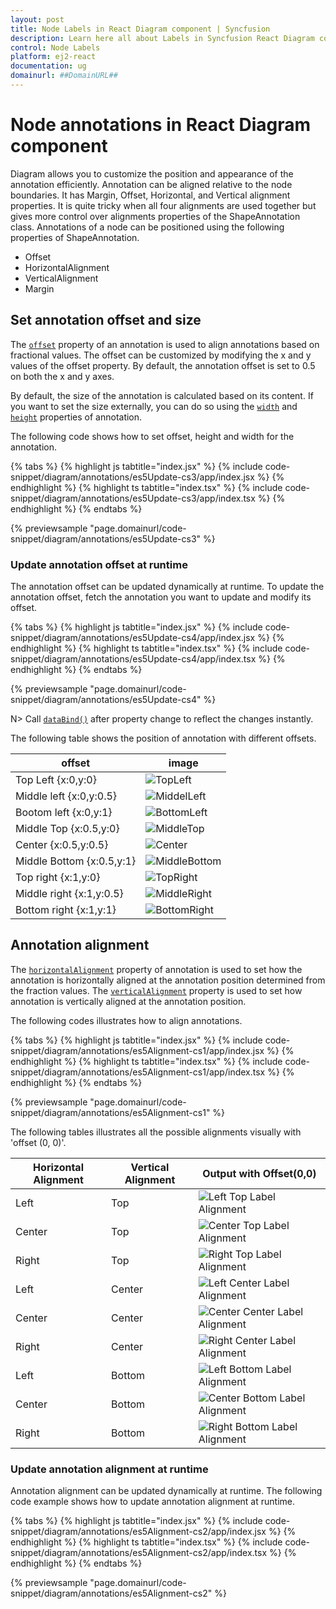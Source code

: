 ```yaml
---
layout: post
title: Node Labels in React Diagram component | Syncfusion
description: Learn here all about Labels in Syncfusion React Diagram component of Syncfusion Essential JS 2 and more.
control: Node Labels 
platform: ej2-react
documentation: ug
domainurl: ##DomainURL##
---
```


# Node annotations in React Diagram component

Diagram allows you to customize the position and appearance of the annotation efficiently. Annotation can be aligned relative to the node boundaries. It has Margin, Offset, Horizontal, and Vertical alignment properties. It is quite tricky when all four alignments are used together but gives more control over alignments properties of the ShapeAnnotation class. Annotations of a node can be positioned using the following properties of ShapeAnnotation.

* Offset
* HorizontalAlignment
* VerticalAlignment
* Margin

## Set annotation offset and size

The [`offset`](https://ej2.syncfusion.com/react/documentation/api/diagram/pointModel/) property of an annotation is used to align annotations based on fractional values. The offset can be customized by modifying the x and y values of the offset property. By default, the annotation offset is set to 0.5 on both the x and y axes.

By default, the size of the annotation is calculated based on its content. If you want to set the size externally, you can do so using the [`width`](https://ej2.syncfusion.com/react/documentation/api/diagram/annotationModel/#width) and [`height`](https://ej2.syncfusion.com/react/documentation/api/diagram/annotationModel/#height) properties of annotation.

The following code shows how to set offset, height and width for the annotation.

{% tabs %}
{% highlight js tabtitle="index.jsx" %}
{% include code-snippet/diagram/annotations/es5Update-cs3/app/index.jsx %}
{% endhighlight %}
{% highlight ts tabtitle="index.tsx" %}
{% include code-snippet/diagram/annotations/es5Update-cs3/app/index.tsx %}
{% endhighlight %}
{% endtabs %}

 {% previewsample "page.domainurl/code-snippet/diagram/annotations/es5Update-cs3" %}

### Update annotation offset at runtime

The annotation offset can be updated dynamically at runtime. To update the annotation offset, fetch the annotation you want to update and modify its offset.

{% tabs %}
{% highlight js tabtitle="index.jsx" %}
{% include code-snippet/diagram/annotations/es5Update-cs4/app/index.jsx %}
{% endhighlight %}
{% highlight ts tabtitle="index.tsx" %}
{% include code-snippet/diagram/annotations/es5Update-cs4/app/index.tsx %}
{% endhighlight %}
{% endtabs %}

 {% previewsample "page.domainurl/code-snippet/diagram/annotations/es5Update-cs4" %}

N> Call [`dataBind()`](https://helpej2.syncfusion.com/react/documentation/api/diagram/#databind) after property change to reflect the changes instantly.

The following table shows the position of annotation with different offsets.

offset|image|
|-----|-----|
|Top Left {x:0,y:0} |![TopLeft](images/diagram-annotation-in-lefttop-position.png)|
|Middle left {x:0,y:0.5}|![MiddelLeft](images/diagram-annotation-in-leftcenter-position.png)|
|Bootom left {x:0,y:1}|![BottomLeft](images/diagram-annotation-in-leftbottom-position.png)|
|Middle Top {x:0.5,y:0}|![MiddleTop](images/diagram-annotation-in-centertop-position.png)|
|Center {x:0.5,y:0.5}|![Center](images/diagram-annotation-in-center-position.png)|
|Middle Bottom {x:0.5,y:1}|![MiddleBottom](images/diagram-annotation-in-centerbottom-position.png)|
|Top right {x:1,y:0}|![TopRight](images/diagram-annotation-in-topright-position.png)|
|Middle right {x:1,y:0.5}|![MiddleRight](images/diagram-annotation-in-rightcenter-position.png)|
|Bottom right {x:1,y:1}|![BottomRight](images/diagram-annotation-in-rightbottom-position.png)|

## Annotation alignment

The [`horizontalAlignment`](https://helpej2.syncfusion.com/react/documentation/api/diagram/annotationModel/#horizontalalignment) property of annotation is used to set how the annotation is horizontally aligned at the annotation position determined from the fraction values. The [`verticalAlignment`](https://helpej2.syncfusion.com/react/documentation/api/diagram/annotationModel/#verticalalignment) property is used to set how annotation is vertically aligned at the annotation position.

The following codes illustrates how to align annotations.

{% tabs %}
{% highlight js tabtitle="index.jsx" %}
{% include code-snippet/diagram/annotations/es5Alignment-cs1/app/index.jsx %}
{% endhighlight %}
{% highlight ts tabtitle="index.tsx" %}
{% include code-snippet/diagram/annotations/es5Alignment-cs1/app/index.tsx %}
{% endhighlight %}
{% endtabs %}

 {% previewsample "page.domainurl/code-snippet/diagram/annotations/es5Alignment-cs1" %}

The following tables illustrates all the possible alignments visually with 'offset (0, 0)'.

| Horizontal Alignment | Vertical Alignment | Output with Offset(0,0) |
| -------- | -------- | -------- |
| Left | Top | ![Left Top Label Alignment](images/Label1.png) |
| Center | Top | ![Center Top Label Alignment](images/Label2.png) |
| Right | Top |  ![Right Top Label Alignment](images/Label3.png) |
| Left | Center | ![Left Center Label Alignment](images/Label4.png) |
| Center | Center| ![Center Center Label Alignment](images/Label5.png) |
| Right | Center | ![Right Center Label Alignment](images/Label6.png) |
| Left | Bottom | ![Left Bottom Label Alignment](images/Label7.png) |
| Center | Bottom | ![Center Bottom Label Alignment](images/Label8.png) |
| Right |Bottom |![Right Bottom Label Alignment](images/Label9.png) |

### Update annotation alignment at runtime

Annotation alignment can be updated dynamically at runtime. The following code example shows how to update annotation alignment at runtime.

{% tabs %}
{% highlight js tabtitle="index.jsx" %}
{% include code-snippet/diagram/annotations/es5Alignment-cs2/app/index.jsx %}
{% endhighlight %}
{% highlight ts tabtitle="index.tsx" %}
{% include code-snippet/diagram/annotations/es5Alignment-cs2/app/index.tsx %}
{% endhighlight %}
{% endtabs %}

 {% previewsample "page.domainurl/code-snippet/diagram/annotations/es5Alignment-cs2" %}



